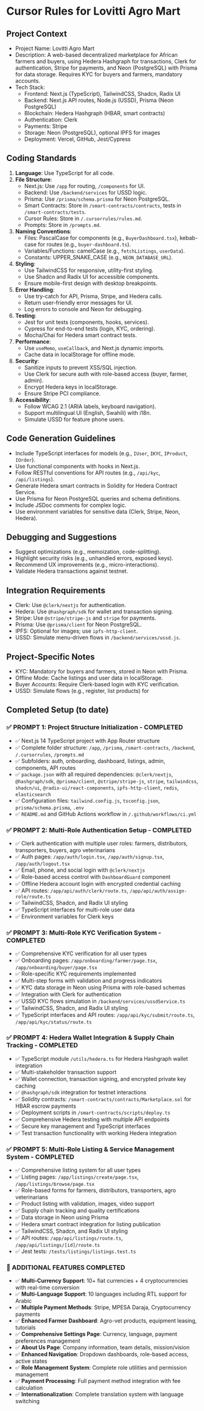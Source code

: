 # Cursor Rules for Lovitti Agro Mart

## Project Context
- Project Name: Lovitti Agro Mart
- Description: A web-based decentralized marketplace for African farmers and buyers, using Hedera Hashgraph for transactions, Clerk for authentication, Stripe for payments, and Neon (PostgreSQL) with Prisma for data storage. Requires KYC for buyers and farmers, mandatory accounts.
- Tech Stack:
  - Frontend: Next.js (TypeScript), TailwindCSS, Shadcn, Radix UI
  - Backend: Next.js API routes, Node.js (USSD), Prisma (Neon PostgreSQL)
  - Blockchain: Hedera Hashgraph (HBAR, smart contracts)
  - Authentication: Clerk
  - Payments: Stripe
  - Storage: Neon (PostgreSQL), optional IPFS for images
  - Deployment: Vercel, GitHub, Jest/Cypress

## Coding Standards
1. **Language**: Use TypeScript for all code.
2. **File Structure**:
   - Next.js: Use `/app` for routing, `/components` for UI.
   - Backend: Use `/backend/services` for USSD logic.
   - Prisma: Use `/prisma/schema.prisma` for Neon PostgreSQL.
   - Smart Contracts: Store in `/smart-contracts/contracts`, tests in `/smart-contracts/tests`.
   - Cursor Rules: Store in `/.cursorrules/rules.md`.
   - Prompts: Store in `/prompts.md`.
3. **Naming Conventions**:
   - Files: PascalCase for components (e.g., `BuyerDashboard.tsx`), kebab-case for routes (e.g., `buyer-dashboard.ts`).
   - Variables/Functions: camelCase (e.g., `fetchListings`, `userData`).
   - Constants: UPPER_SNAKE_CASE (e.g., `NEON_DATABASE_URL`).
4. **Styling**:
   - Use TailwindCSS for responsive, utility-first styling.
   - Use Shadcn and Radix UI for accessible components.
   - Ensure mobile-first design with desktop breakpoints.
5. **Error Handling**:
   - Use try-catch for API, Prisma, Stripe, and Hedera calls.
   - Return user-friendly error messages for UI.
   - Log errors to console and Neon for debugging.
6. **Testing**:
   - Jest for unit tests (components, hooks, services).
   - Cypress for end-to-end tests (login, KYC, ordering).
   - Mocha/Chai for Hedera smart contract tests.
7. **Performance**:
   - Use `useMemo`, `useCallback`, and Next.js dynamic imports.
   - Cache data in localStorage for offline mode.
8. **Security**:
   - Sanitize inputs to prevent XSS/SQL injection.
   - Use Clerk for secure auth with role-based access (buyer, farmer, admin).
   - Encrypt Hedera keys in localStorage.
   - Ensure Stripe PCI compliance.
9. **Accessibility**:
   - Follow WCAG 2.1 (ARIA labels, keyboard navigation).
   - Support multilingual UI (English, Swahili) with i18n.
   - Simulate USSD for feature phone users.

## Code Generation Guidelines
- Include TypeScript interfaces for models (e.g., `IUser`, `IKYC`, `IProduct`, `IOrder`).
- Use functional components with hooks in Next.js.
- Follow RESTful conventions for API routes (e.g., `/api/kyc`, `/api/listings`).
- Generate Hedera smart contracts in Solidity for Hedera Contract Service.
- Use Prisma for Neon PostgreSQL queries and schema definitions.
- Include JSDoc comments for complex logic.
- Use environment variables for sensitive data (Clerk, Stripe, Neon, Hedera).

## Debugging and Suggestions
- Suggest optimizations (e.g., memoization, code-splitting).
- Highlight security risks (e.g., unhandled errors, exposed keys).
- Recommend UX improvements (e.g., micro-interactions).
- Validate Hedera transactions against testnet.

## Integration Requirements
- Clerk: Use `@clerk/nextjs` for authentication.
- Hedera: Use `@hashgraph/sdk` for wallet and transaction signing.
- Stripe: Use `@stripe/stripe-js` and `stripe` for payments.
- Prisma: Use `@prisma/client` for Neon PostgreSQL.
- IPFS: Optional for images; use `ipfs-http-client`.
- USSD: Simulate menu-driven flows in `/backend/services/ussd.js`.

## Project-Specific Notes
- KYC: Mandatory for buyers and farmers, stored in Neon with Prisma.
- Offline Mode: Cache listings and user data in localStorage.
- Buyer Accounts: Require Clerk-based login with KYC verification.
- USSD: Simulate flows (e.g., register, list products) for

## Completed Setup (to date)

### ✅ PROMPT 1: Project Structure Initialization - COMPLETED
- ✅ Next.js 14 TypeScript project with App Router structure
- ✅ Complete folder structure: `/app`, `/prisma`, `/smart-contracts`, `/backend`, `/.cursorrules`, `/prompts.md`
- ✅ Subfolders: auth, onboarding, dashboard, listings, admin, components, API routes
- ✅ `package.json` with all required dependencies: `@clerk/nextjs`, `@hashgraph/sdk`, `@prisma/client`, `@stripe/stripe-js`, `stripe`, `tailwindcss`, `shadcn/ui`, `@radix-ui/react-components`, `ipfs-http-client`, `redis`, `elasticsearch`
- ✅ Configuration files: `tailwind.config.js`, `tsconfig.json`, `prisma/schema.prisma`, `.env`
- ✅ `README.md` and GitHub Actions workflow in `/.github/workflows/ci.yml`

### ✅ PROMPT 2: Multi-Role Authentication Setup - COMPLETED
- ✅ Clerk authentication with multiple user roles: farmers, distributors, transporters, buyers, agro veterinarians
- ✅ Auth pages: `/app/auth/login.tsx`, `/app/auth/signup.tsx`, `/app/auth/logout.tsx`
- ✅ Email, phone, and social login with `@clerk/nextjs`
- ✅ Role-based access control with `DashboardGuard` component
- ✅ Offline Hedera account login with encrypted credential caching
- ✅ API routes: `/app/api/auth/clerk/route.ts`, `/app/api/auth/assign-role/route.ts`
- ✅ TailwindCSS, Shadcn, and Radix UI styling
- ✅ TypeScript interfaces for multi-role user data
- ✅ Environment variables for Clerk keys

### ✅ PROMPT 3: Multi-Role KYC Verification System - COMPLETED
- ✅ Comprehensive KYC verification for all user types
- ✅ Onboarding pages: `/app/onboarding/farmer/page.tsx`, `/app/onboarding/buyer/page.tsx`
- ✅ Role-specific KYC requirements implemented
- ✅ Multi-step forms with validation and progress indicators
- ✅ KYC data storage in Neon using Prisma with role-based schemas
- ✅ Integration with Clerk for authentication
- ✅ USSD KYC flows simulation in `/backend/services/ussdService.ts`
- ✅ TailwindCSS, Shadcn, and Radix UI styling
- ✅ TypeScript interfaces and API routes: `/app/api/kyc/submit/route.ts`, `/app/api/kyc/status/route.ts`

### ✅ PROMPT 4: Hedera Wallet Integration & Supply Chain Tracking - COMPLETED
- ✅ TypeScript module `/utils/hedera.ts` for Hedera Hashgraph wallet integration
- ✅ Multi-stakeholder transaction support
- ✅ Wallet connection, transaction signing, and encrypted private key caching
- ✅ `@hashgraph/sdk` integration for testnet interactions
- ✅ Solidity contracts: `/smart-contracts/contracts/Marketplace.sol` for HBAR escrow payments
- ✅ Deployment scripts in `/smart-contracts/scripts/deploy.ts`
- ✅ Comprehensive Hedera testing with multiple API endpoints
- ✅ Secure key management and TypeScript interfaces
- ✅ Test transaction functionality with working Hedera integration

### ✅ PROMPT 5: Multi-Role Listing & Service Management System - COMPLETED
- ✅ Comprehensive listing system for all user types
- ✅ Listing pages: `/app/listings/create/page.tsx`, `/app/listings/browse/page.tsx`
- ✅ Role-based forms for farmers, distributors, transporters, agro veterinarians
- ✅ Product listing with validation, images, video support
- ✅ Supply chain tracking and quality certifications
- ✅ Data storage in Neon using Prisma
- ✅ Hedera smart contract integration for listing publication
- ✅ TailwindCSS, Shadcn, and Radix UI styling
- ✅ API routes: `/app/api/listings/route.ts`, `/app/api/listings/[id]/route.ts`
- ✅ Jest tests: `/tests/listings/listings.test.ts`

### 🚀 ADDITIONAL FEATURES COMPLETED
- ✅ **Multi-Currency Support**: 10+ fiat currencies + 4 cryptocurrencies with real-time conversion
- ✅ **Multi-Language Support**: 10 languages including RTL support for Arabic
- ✅ **Multiple Payment Methods**: Stripe, MPESA Daraja, Cryptocurrency payments
- ✅ **Enhanced Farmer Dashboard**: Agro-vet products, equipment leasing, tutorials
- ✅ **Comprehensive Settings Page**: Currency, language, payment preferences management
- ✅ **About Us Page**: Company information, team details, mission/vision
- ✅ **Enhanced Navigation**: Dropdown dashboards, role-based access, active states
- ✅ **Role Management System**: Complete role utilities and permission management
- ✅ **Payment Processing**: Full payment method integration with fee calculation
- ✅ **Internationalization**: Complete translation system with language switching